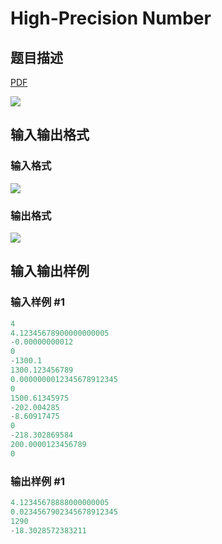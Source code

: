# High-Precision Number

## 题目描述

[problemUrl]: https://uva.onlinejudge.org/index.php?option=com_onlinejudge&Itemid=8&category=226&page=show_problem&problem=2921

[PDF](https://uva.onlinejudge.org/external/118/p11821.pdf)

![](https://cdn.luogu.com.cn/upload/vjudge_pic/UVA11821/8d008199fe063b7d5989d89450ae0649460f3724.png)

## 输入输出格式

### 输入格式

![](https://cdn.luogu.com.cn/upload/vjudge_pic/UVA11821/8858aca2982365bad27f6ec27b4b5ebe9a5ca03c.png)

### 输出格式

![](https://cdn.luogu.com.cn/upload/vjudge_pic/UVA11821/30eaea9569009bab6cedd69e6d0a6a400bb30f85.png)

## 输入输出样例

### 输入样例 #1

```cpp
4
4.12345678900000000005
-0.00000000012
0
-1300.1
1300.123456789
0.0000000012345678912345
0
1500.61345975
-202.004285
-8.60917475
0
-218.302869584
200.0000123456789
0
```


### 输出样例 #1

```cpp
4.12345678888000000005
0.0234567902345678912345
1290
-18.3028572383211
```


